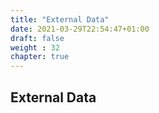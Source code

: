 ```yaml
---
title: "External Data"
date: 2021-03-29T22:54:47+01:00
draft: false
weight : 32
chapter: true
---
```

## External Data
